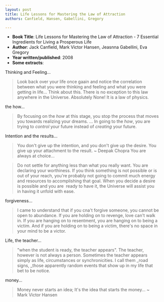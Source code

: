 ```yaml
---
layout: post
title: Life Lessons for Mastering the Law of Attraction
authors: Canfield, Hansen, Gabellini, Gregory

---
```


- **Book Title**: Life Lessons for Mastering the Law of Attraction - 7 Essential Ingredients for Living a Prosperous Life
- **Author**: Jack Canfield, Mark Victor Hansen, Jeasnna Gabellini, Eva Gregory
- **Year written/published**: 2008
- **Some extracts**:

Thinking and Feeling...

> Look back over your life once gaain and notice the correlation between what you were thinking and feeling and what you were getting in life... Think about this. There is no exception to this law anywhere in the Universe. Absolutely None! It is a law of physics.

the how...

> By focusing on the _how_ at this stage, you stop the process that moves you towards realizing your dreams. ... In going to the _how_, you are trying to _control_ your future instead of _creating_ your future.

Intention and the results...

> You don't give up the intention, and you don't give up the desire. You give up your attachment to the result. ~ Deepak Chopra
You are always at choice...

> Do not settle for anything less than what you really want. You are declaring your worthiness. If you think something is not possible or is out of your reach, you're probably not going to commit much energy and resources to accomplishing that goal. When you decide a desire is possible and you are  ready to have it, the Universe will assist you in having it unfold with ease.

forgiveness...

> I came to understand that if you cna't forgive someone, you cannot be open to abundance. If you are holding on to revenge, love can't walk in. If you are hanging on to resentment, you are hanging on to being a victim. And if you are holding on to being a victim, there's no space in your mind to be a victor.

Life, the teacher...

> "when the student is ready, the teacher appears". The teacher, however is not always a person. Sometimes the teacher appears simply as life, circumstances or synchronicities. I call them _road signs, _those apparently random events that show up in my life that bet to be notice.

money...

> Money never starts an idea; It's the idea that starts the money... ~ Mark Victor Hansen
